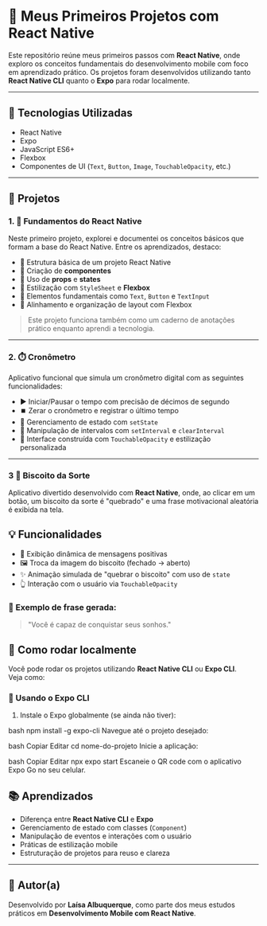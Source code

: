 # 📱 Meus Primeiros Projetos com React Native

Este repositório reúne meus primeiros passos com **React Native**, onde exploro os conceitos fundamentais do desenvolvimento mobile com foco em aprendizado prático. Os projetos foram desenvolvidos utilizando tanto **React Native CLI** quanto o **Expo** para rodar localmente.

---

## 🚀 Tecnologias Utilizadas

- React Native  
- Expo  
- JavaScript ES6+  
- Flexbox  
- Componentes de UI (`Text`, `Button`, `Image`, `TouchableOpacity`, etc.)

---

## 📂 Projetos

### 1. 🧱 Fundamentos do React Native

Neste primeiro projeto, explorei e documentei os conceitos básicos que formam a base do React Native. Entre os aprendizados, destaco:

- 🔹 Estrutura básica de um projeto React Native  
- 🔹 Criação de **componentes**  
- 🔹 Uso de **props** e **states**  
- 🔹 Estilização com `StyleSheet` e **Flexbox**  
- 🔹 Elementos fundamentais como `Text`, `Button` e `TextInput`  
- 🔹 Alinhamento e organização de layout com Flexbox  

> Este projeto funciona também como um caderno de anotações prático enquanto aprendi a tecnologia.

---

### 2. ⏱️ Cronômetro

Aplicativo funcional que simula um cronômetro digital com as seguintes funcionalidades:

- ▶️ Iniciar/Pausar o tempo com precisão de décimos de segundo  
- ⏹️ Zerar o cronômetro e registrar o último tempo  
- 🧠 Gerenciamento de estado com `setState`  
- 🧵 Manipulação de intervalos com `setInterval` e `clearInterval`  
- 📲 Interface construída com `TouchableOpacity` e estilização personalizada

---

### 3  🥠 Biscoito da Sorte

Aplicativo divertido desenvolvido com **React Native**, onde, ao clicar em um botão, um biscoito da sorte é "quebrado" e uma frase motivacional aleatória é exibida na tela.

## 💡 Funcionalidades

- 💬 Exibição dinâmica de mensagens positivas
- 🖼️ Troca da imagem do biscoito (fechado → aberto)
- ✨ Animação simulada de "quebrar o biscoito" com uso de `state`
- 👆 Interação com o usuário via `TouchableOpacity`

### 📌 Exemplo de frase gerada:
> "Você é capaz de conquistar seus sonhos."


## 🧪 Como rodar localmente

Você pode rodar os projetos utilizando **React Native CLI** ou **Expo CLI**.  
Veja como:

### 🔧 Usando o Expo CLI

1. Instale o Expo globalmente (se ainda não tiver):

bash
npm install -g expo-cli
Navegue até o projeto desejado:

bash
Copiar
Editar
cd nome-do-projeto
Inicie a aplicação:

bash
Copiar
Editar
npx expo start
Escaneie o QR code com o aplicativo Expo Go no seu celular.

## 📚 Aprendizados

- Diferença entre **React Native CLI** e **Expo**
- Gerenciamento de estado com classes (`Component`)
- Manipulação de eventos e interações com o usuário
- Práticas de estilização mobile
- Estruturação de projetos para reuso e clareza

---

## 🧠 Autor(a)

Desenvolvido por **Laísa Albuquerque**, como parte dos meus estudos práticos em **Desenvolvimento Mobile com React Native**.


